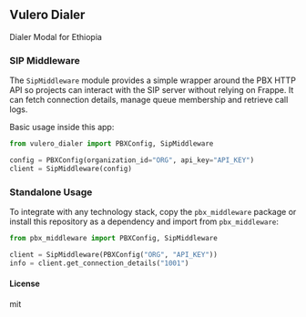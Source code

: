 ## Vulero Dialer

Dialer Modal for Ethiopia

### SIP Middleware

The `SipMiddleware` module provides a simple wrapper around the PBX HTTP API so
projects can interact with the SIP server without relying on Frappe. It can
fetch connection details, manage queue membership and retrieve call logs.

Basic usage inside this app:

```python
from vulero_dialer import PBXConfig, SipMiddleware

config = PBXConfig(organization_id="ORG", api_key="API_KEY")
client = SipMiddleware(config)
```

### Standalone Usage

To integrate with any technology stack, copy the `pbx_middleware` package or
install this repository as a dependency and import from `pbx_middleware`:

```python
from pbx_middleware import PBXConfig, SipMiddleware

client = SipMiddleware(PBXConfig("ORG", "API_KEY"))
info = client.get_connection_details("1001")
```

#### License

mit
